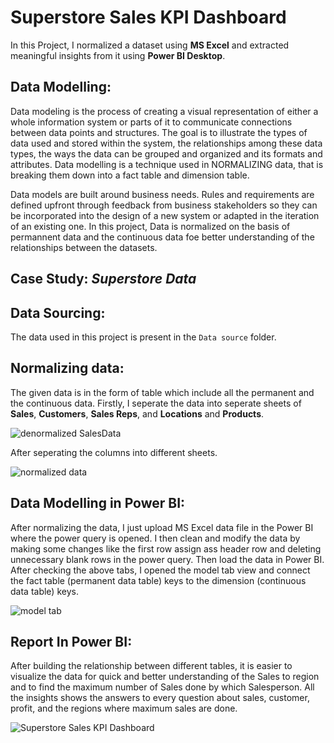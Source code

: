 # Superstore Sales KPI Dashboard

In this Project, I normalized a dataset using **MS Excel** and extracted meaningful insights from it using **Power BI Desktop**.

## Data Modelling:
Data modeling is the process of creating a visual representation of either a whole information system or parts of it to communicate connections between data points and structures. The goal is to illustrate the types of data used and stored within the system, the relationships among these data types, the ways the data can be grouped and organized and its formats and attributes. Data modelling is a technique used in NORMALIZING data, that is breaking them down into a fact table and dimension table.

Data models are built around business needs. Rules and requirements are defined upfront through feedback from business stakeholders so they can be incorporated into the design of a new system or adapted in the iteration of an existing one. In this project, Data is normalized on the basis of permannent data and the continuous data foe better understanding of the relationships between the datasets.

## Case Study: *Superstore Data*
## Data Sourcing:
The data used in this project is present in the `Data source` folder.
## Normalizing data:
The given data is in the form of table which include all the permanent and the continuous data. Firstly, I seperate the data into seperate sheets of **Sales**, **Customers**, **Sales Reps**, and **Locations** and **Products**.

![denormalized SalesData](https://user-images.githubusercontent.com/107538510/175783961-4fb009fe-1c89-4861-9a76-b6184f1f474d.PNG)

After seperating the columns into different sheets.

![normalized data](https://user-images.githubusercontent.com/107538510/175783987-080e0d3c-94b7-4bf9-a2c1-f05d7a04e9e9.PNG)

## Data Modelling in Power BI:
After normalizing the data, I just upload MS Excel data file in the Power BI where the power query is opened. I then clean and modify the data by making some changes like the first row assign ass header row and deleting unnecessary blank rows in the power query. Then load the data in Power BI. After checking the above tabs, I opened the model tab view and connect the fact table (permanent data table) keys to the dimension (continuous data table) keys.

![model tab](https://user-images.githubusercontent.com/107538510/175784265-aaf85467-050f-438b-b2ab-05306f2c75fb.PNG)

## Report In Power BI:
After building the relationship between different tables, it is easier to visualize the data for quick and better understanding of the Sales to region and to find the maximum number of Sales done by which Salesperson. All the insights shows the answers to every question about sales, customer, profit, and the regions where maximum sales are done.

![Superstore Sales KPI Dashboard](https://user-images.githubusercontent.com/96622330/190375916-8482e4c2-8669-41c5-9c82-82eca5cb25a3.png)
